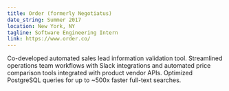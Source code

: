 ```yaml
---
title: Order (formerly Negotiatus)
date_string: Summer 2017
location: New York, NY
tagline: Software Engineering Intern
link: https://www.order.co/
---
```


Co-developed automated sales lead information validation tool. Streamlined operations team workflows with Slack integrations and automated price comparison tools integrated with product vendor APIs. Optimized PostgreSQL queries for up to ~500x faster full-text searches.
